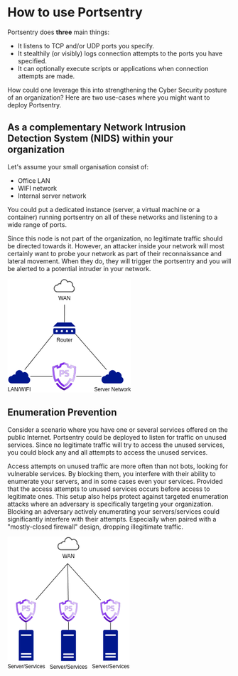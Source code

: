 # How to use Portsentry

Portsentry does **three** main things:

* It listens to TCP and/or UDP ports you specify.
* It stealthily (or visibly) logs connection attempts to the ports you have specified.
* It can optionally execute scripts or applications when connection attempts are made.

How could one leverage this into strengthening the Cyber Security posture of an organization? Here are two use-cases where you might want to deploy Portsentry.

## As a complementary Network Intrusion Detection System (NIDS) within your organization

Let's assume your small organisation consist of:

* Office LAN
* WIFI network
* Internal server network

You could put a dedicated instance (server, a virtual machine or a container) running portsentry on all of these networks and listening to a wide range of ports.

Since this node is not part of the organization, no legitimate traffic should be directed towards it. However, an attacker inside your network will most certainly want to probe your network as part of their reconnaissance and lateral movement. When they do, they will trigger the portsentry and you will be alerted to a potential intruder in your network.

![PortSentry Inside Internal Organization](images/PS-Int-Org.png)

## Enumeration Prevention

Consider a scenario where you have one or several services offered on the public Internet. Portsentry could be deployed to listen for traffic on unused services. Since no legitimate traffic will try to access the unused services, you could block any and all attempts to access the unused services.

Access attempts on unused traffic are more often than not bots, looking for vulnerable services. By blocking them, you interfere with their ability to enumerate your servers, and in some cases even your services. Provided that the access attempts to unused services occurs before access to legitimate ones. This setup also helps protect against targeted enumeration attacks where an adversary is specifically targeting your organization. Blocking an adversary actively enumerating your servers/services could significantly interfere with their attempts. Especially when paired with a "mostly-closed firewall" design, dropping illegitimate traffic.

![PortSentry Blocking Enumeration Attempts](images/PS-Enumeration.png)
